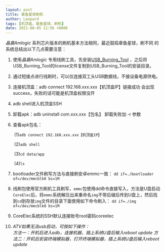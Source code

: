 ```yaml
---
layout: post
title: 章鱼星球刷机
author: Leopard
tags: [机顶盒，章鱼星球，刷机]
date: 2021-08-05 11:56 +0800
---
```


*晶晨Amlogic* 系列芯片版本的刷机基本方法相同，最近鼓捣章鱼星球，刷不同 的系统总结出以下几点需要注意：

1. 使用*晶晨Amlogic* 专用线刷工具，先安装[USB_Burning_Tool](https://pan.baidu.com/s/1JU-wDa4v81T58nIyOrJnDg) ，之后将USB_Burning_Tool的license文件复制到USB_Burning_Tool的安装目录。

2. 通过短接点进行线刷时，可以仅连接双工头USB数据线，不接设备电源供电。

3. 连接机顶盒：adb connect 192.168.xxx.xxx【机顶盒IP】链接成功 会出现  success，失败的话可能是机顶盒权限没开

4. adb shell进入机顶盒SSH

5. 卸载apk：adb uninstall com.xxx.xxx【包名】 卸载失败加 -r 参数

6. 查看apk包名：

   ​    (1)`adb connect 192.168.xxx.xxx【机顶盒IP】`

   ​    (2)`adb shell`

   ​    (3)`cd data/app`

   ​    (4)`ls`

7. bootloader文件刷写方法与直接刷安卓emmc一致：  `dd if=./bootloader of=/dev/mmcblk0 bs=1M`  

8. 线刷包使用官方刷机工具刷写，`emmc`包使用dd命令直接写入，方法是U盘启动`CoreElec`后，将`emmc`系统解压出来重命名`img`不带后缀后传到U盘上，然后找到`cd`到存放`img`文件的目录下面使用如下命令刷入：  `dd if=./img of=/dev/mmcblk0 bs=1M`

9. CoreElec系统的SSH默认连接账号root密码coreelec

10. *ATV如果无法usb启动，可按如下操作：*  
    *方法一：开机后进入adb，连接机器，插上系统U盘后输入reboot update* 
    *方法二：开机后安装终端模拟器，打开终端模拟器，插上系统U盘后输入reboot update*

    

